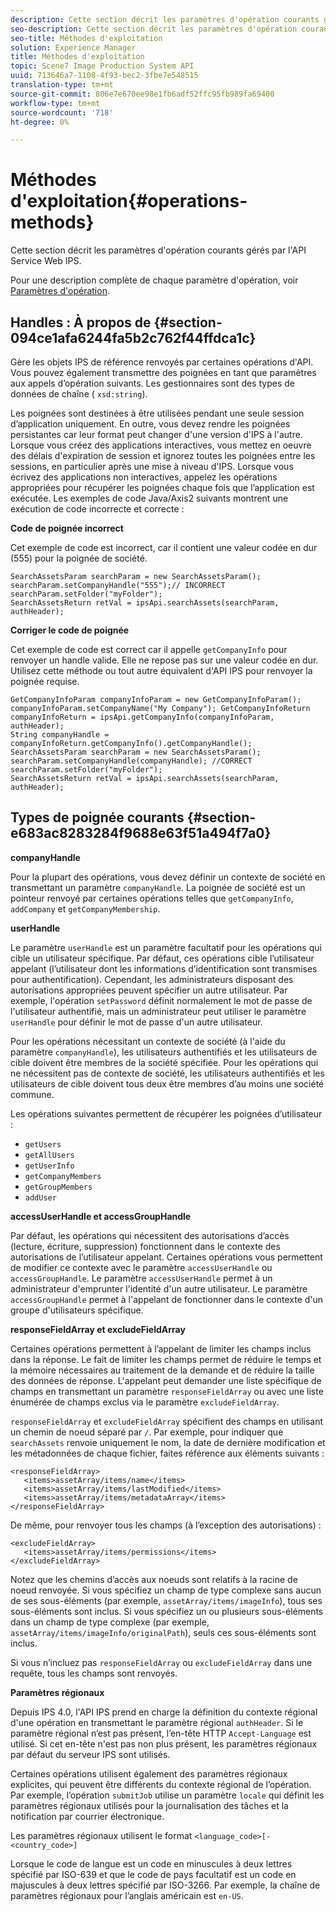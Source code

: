 ```yaml
---
description: Cette section décrit les paramètres d'opération courants gérés par l'API Service Web IPS.
seo-description: Cette section décrit les paramètres d'opération courants gérés par l'API Service Web IPS.
seo-title: Méthodes d'exploitation
solution: Experience Manager
title: Méthodes d'exploitation
topic: Scene7 Image Production System API
uuid: 713646a7-1108-4f93-bec2-3fbe7e548515
translation-type: tm+mt
source-git-commit: 806e7e670ee98e1fb6adf52ffc95fb989fa69400
workflow-type: tm+mt
source-wordcount: '718'
ht-degree: 0%

---
```



# Méthodes d&#39;exploitation{#operations-methods}

Cette section décrit les paramètres d&#39;opération courants gérés par l&#39;API Service Web IPS.

Pour une description complète de chaque paramètre d&#39;opération, voir [Paramètres d&#39;opération](/help/aem-ips-api/operations/c-operations-intro/c-methods/c-methods.md).

## Handles : À propos de {#section-094ce1afa6244fa5b2c762f44ffdca1c}

Gère les objets IPS de référence renvoyés par certaines opérations d&#39;API. Vous pouvez également transmettre des poignées en tant que paramètres aux appels d’opération suivants. Les gestionnaires sont des types de données de chaîne ( `xsd:string`).

Les poignées sont destinées à être utilisées pendant une seule session d’application uniquement. En outre, vous devez rendre les poignées persistantes car leur format peut changer d&#39;une version d&#39;IPS à l&#39;autre. Lorsque vous créez des applications interactives, vous mettez en oeuvre des délais d&#39;expiration de session et ignorez toutes les poignées entre les sessions, en particulier après une mise à niveau d&#39;IPS. Lorsque vous écrivez des applications non interactives, appelez les opérations appropriées pour récupérer les poignées chaque fois que l’application est exécutée. Les exemples de code Java/Axis2 suivants montrent une exécution de code incorrecte et correcte :

**Code de poignée incorrect**

Cet exemple de code est incorrect, car il contient une valeur codée en dur (555) pour la poignée de société.

```
SearchAssetsParam searchParam = new SearchAssetsParam(); searchParam.setCompanyHandle("555");// INCORRECT 
searchParam.setFolder("myFolder"); 
SearchAssetsReturn retVal = ipsApi.searchAssets(searchParam, authHeader);
```

**Corriger le code de poignée**

Cet exemple de code est correct car il appelle `getCompanyInfo` pour renvoyer un handle valide. Elle ne repose pas sur une valeur codée en dur. Utilisez cette méthode ou tout autre équivalent d&#39;API IPS pour renvoyer la poignée requise.

```
GetCompanyInfoParam companyInfoParam = new GetCompanyInfoParam(); 
companyInfoParam.setCompanyName("My Company"); GetCompanyInfoReturn companyInfoReturn = ipsApi.getCompanyInfo(companyInfoParam, authHeader); 
String companyHandle = companyInfoReturn.getCompanyInfo().getCompanyHandle(); 
SearchAssetsParam searchParam = new SearchAssetsParam(); searchParam.setCompanyHandle(companyHandle); //CORRECT 
searchParam.setFolder("myFolder"); 
SearchAssetsReturn retVal = ipsApi.searchAssets(searchParam, authHeader);
```

## Types de poignée courants {#section-e683ac8283284f9688e63f51a494f7a0}

**companyHandle**

Pour la plupart des opérations, vous devez définir un contexte de société en transmettant un paramètre `companyHandle`. La poignée de société est un pointeur renvoyé par certaines opérations telles que `getCompanyInfo`, `addCompany` et `getCompanyMembership`.

**userHandle**

Le paramètre `userHandle` est un paramètre facultatif pour les opérations qui cible un utilisateur spécifique. Par défaut, ces opérations cible l’utilisateur appelant (l’utilisateur dont les informations d’identification sont transmises pour authentification). Cependant, les administrateurs disposant des autorisations appropriées peuvent spécifier un autre utilisateur. Par exemple, l&#39;opération `setPassword` définit normalement le mot de passe de l&#39;utilisateur authentifié, mais un administrateur peut utiliser le paramètre `userHandle` pour définir le mot de passe d&#39;un autre utilisateur.

Pour les opérations nécessitant un contexte de société (à l&#39;aide du paramètre `companyHandle`), les utilisateurs authentifiés et les utilisateurs de cible doivent être membres de la société spécifiée. Pour les opérations qui ne nécessitent pas de contexte de société, les utilisateurs authentifiés et les utilisateurs de cible doivent tous deux être membres d’au moins une société commune.

Les opérations suivantes permettent de récupérer les poignées d’utilisateur :

* `getUsers`
* `getAllUsers`
* `getUserInfo`
* `getCompanyMembers`
* `getGroupMembers`
* `addUser`

**accessUserHandle et accessGroupHandle**

Par défaut, les opérations qui nécessitent des autorisations d’accès (lecture, écriture, suppression) fonctionnent dans le contexte des autorisations de l’utilisateur appelant. Certaines opérations vous permettent de modifier ce contexte avec le paramètre `accessUserHandle` ou `accessGroupHandle`. Le paramètre `accessUserHandle` permet à un administrateur d&#39;emprunter l&#39;identité d&#39;un autre utilisateur. Le paramètre `accessGroupHandle` permet à l&#39;appelant de fonctionner dans le contexte d&#39;un groupe d&#39;utilisateurs spécifique.

**responseFieldArray et excludeFieldArray**

Certaines opérations permettent à l’appelant de limiter les champs inclus dans la réponse. Le fait de limiter les champs permet de réduire le temps et la mémoire nécessaires au traitement de la demande et de réduire la taille des données de réponse. L&#39;appelant peut demander une liste spécifique de champs en transmettant un paramètre `responseFieldArray` ou avec une liste énumérée de champs exclus via le paramètre `excludeFieldArray`.

`responseFieldArray` et `excludeFieldArray` spécifient des champs en utilisant un chemin de noeud séparé par `/`. Par exemple, pour indiquer que `searchAssets` renvoie uniquement le nom, la date de dernière modification et les métadonnées de chaque fichier, faites référence aux éléments suivants :

```
<responseFieldArray> 
   <items>assetArray/items/name</items> 
   <items>assetArray/items/lastModified</items> 
   <items>assetArray/items/metadataArray</items> 
</responseFieldArray>
```

De même, pour renvoyer tous les champs (à l’exception des autorisations) :

```
<excludeFieldArray> 
   <items>assetArray/items/permissions</items> 
</excludeFieldArray>
```

Notez que les chemins d’accès aux noeuds sont relatifs à la racine de noeud renvoyée. Si vous spécifiez un champ de type complexe sans aucun de ses sous-éléments (par exemple, `assetArray/items/imageInfo`), tous ses sous-éléments sont inclus. Si vous spécifiez un ou plusieurs sous-éléments dans un champ de type complexe (par exemple, `assetArray/items/imageInfo/originalPath`), seuls ces sous-éléments sont inclus.

Si vous n’incluez pas `responseFieldArray` ou `excludeFieldArray` dans une requête, tous les champs sont renvoyés.

**Paramètres régionaux**

Depuis IPS 4.0, l&#39;API IPS prend en charge la définition du contexte régional d&#39;une opération en transmettant le paramètre régional `authHeader`. Si le paramètre régional n’est pas présent, l’en-tête HTTP `Accept-Language` est utilisé. Si cet en-tête n&#39;est pas non plus présent, les paramètres régionaux par défaut du serveur IPS sont utilisés.

Certaines opérations utilisent également des paramètres régionaux explicites, qui peuvent être différents du contexte régional de l’opération. Par exemple, l’opération `submitJob` utilise un paramètre `locale` qui définit les paramètres régionaux utilisés pour la journalisation des tâches et la notification par courrier électronique.

Les paramètres régionaux utilisent le format `<language_code>[-<country_code>]`

Lorsque le code de langue est un code en minuscules à deux lettres spécifié par ISO-639 et que le code de pays facultatif est un code en majuscules à deux lettres spécifié par ISO-3266. Par exemple, la chaîne de paramètres régionaux pour l’anglais américain est `en-US`.
